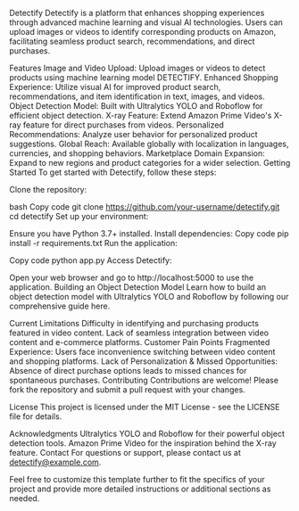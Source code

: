Detectify
Detectify is a platform that enhances shopping experiences through advanced machine learning and visual AI technologies. Users can upload images or videos to identify corresponding products on Amazon, facilitating seamless product search, recommendations, and direct purchases.

Features
Image and Video Upload: Upload images or videos to detect products using machine learning model DETECTIFY.
Enhanced Shopping Experience: Utilize visual AI for improved product search, recommendations, and item identification in text, images, and videos.
Object Detection Model: Built with Ultralytics YOLO and Roboflow for efficient object detection.
X-ray Feature: Extend Amazon Prime Video's X-ray feature for direct purchases from videos.
Personalized Recommendations: Analyze user behavior for personalized product suggestions.
Global Reach: Available globally with localization in languages, currencies, and shopping behaviors.
Marketplace Domain Expansion: Expand to new regions and product categories for a wider selection.
Getting Started
To get started with Detectify, follow these steps:

Clone the repository:

bash
Copy code
git clone https://github.com/your-username/detectify.git
cd detectify
Set up your environment:

Ensure you have Python 3.7+ installed.
Install dependencies:
Copy code
pip install -r requirements.txt
Run the application:

Copy code
python app.py
Access Detectify:

Open your web browser and go to http://localhost:5000 to use the application.
Building an Object Detection Model
Learn how to build an object detection model with Ultralytics YOLO and Roboflow by following our comprehensive guide here.

Current Limitations
Difficulty in identifying and purchasing products featured in video content.
Lack of seamless integration between video content and e-commerce platforms.
Customer Pain Points
Fragmented Experience: Users face inconvenience switching between video content and shopping platforms.
Lack of Personalization & Missed Opportunities: Absence of direct purchase options leads to missed chances for spontaneous purchases.
Contributing
Contributions are welcome! Please fork the repository and submit a pull request with your changes.

License
This project is licensed under the MIT License - see the LICENSE file for details.

Acknowledgments
Ultralytics YOLO and Roboflow for their powerful object detection tools.
Amazon Prime Video for the inspiration behind the X-ray feature.
Contact
For questions or support, please contact us at detectify@example.com.

Feel free to customize this template further to fit the specifics of your project and provide more detailed instructions or additional sections as needed.






